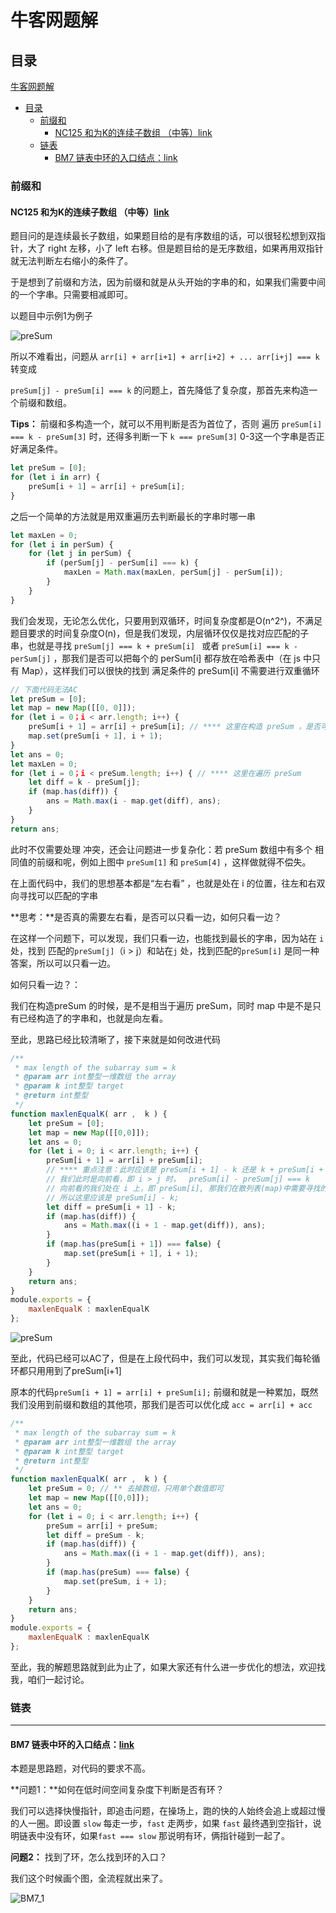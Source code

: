 # 牛客网题解

## 目录

[牛客网题解](#牛客网题解)
  - [目录](#目录)
    - [前缀和](#前缀和)
      - [NC125 和为K的连续子数组 （中等）link](#nc125和为k的连续子数组-中等link)
    - [链表](#链表)
      - [BM7 链表中环的入口结点：link](#bm7-链表中环的入口结点link)

### 前缀和

#### NC125 和为K的连续子数组 （中等）[link](https://www.nowcoder.com/practice/704c8388a82e42e58b7f5751ec943a11)

题目问的是连续最长子数组，如果题目给的是有序数组的话，可以很轻松想到双指针，大了 right 左移，小了 left 右移。但是题目给的是无序数组，如果再用双指针就无法判断左右缩小的条件了。

于是想到了前缀和方法，因为前缀和就是从头开始的字串的和，如果我们需要中间的一个字串。只需要相减即可。

以题目中示例1为例子

![preSum](img/preSum.png)

所以不难看出，问题从  `arr[i] + arr[i+1] + arr[i+2] + ... arr[i+j] === k ` 转变成

`preSum[j] - preSum[i] === k` 的问题上，首先降低了复杂度，那首先来构造一个前缀和数组。

**Tips：** 前缀和多构造一个，就可以不用判断是否为首位了，否则 遍历 `preSum[i] === k - preSum[3]` 时，还得多判断一下 `k === preSum[3]`  0-3这一个字串是否正好满足条件。

```javascript
let preSum = [0];
for (let i in arr) {
    preSum[i + 1] = arr[i] + preSum[i];
}
```

之后一个简单的方法就是用双重遍历去判断最长的字串时哪一串

```js
let maxLen = 0;
for (let i in perSum) {
    for (let j in perSum) {
        if (perSum[j] - perSum[i] === k) {
            maxLen = Math.max(maxLen, perSum[j] - perSum[i]);
        }
    }
}
```

我们会发现，无论怎么优化，只要用到双循环，时间复杂度都是O(n^2^)，不满足题目要求的时间复杂度O(n)，但是我们发现，内层循环仅仅是找对应匹配的子串，也就是寻找 `preSum[j] === k + preSum[i] ` 或者 `preSum[i] === k - perSum[j]` ，那我们是否可以把每个的 perSum[i] 都存放在哈希表中（在 js 中只有 Map），这样我们可以很快的找到 满足条件的 preSum[i] 不需要进行双重循环

```javascript
// 下面代码无法AC
let preSum = [0];
let map = new Map([[0, 0]]);
for (let i = 0；i < arr.length; i++) {
    preSum[i + 1] = arr[i] + preSum[i]; // **** 这里在构造 preSum ，是否可以看作遍历 preSum
    map.set(preSum[i + 1], i + 1);
}
let ans = 0;
let maxLen = 0;
for (let i = 0；i < preSum.length; i++) { // **** 这里在遍历 preSum
    let diff = k - preSum[j];
    if (map.has(diff)) {
        ans = Math.max(i - map.get(diff), ans);
    }
}
return ans;
```

此时不仅需要处理 冲突，还会让问题进一步复杂化：若 preSum 数组中有多个 相同值的前缀和呢，例如上图中 `preSum[1]` 和 `preSum[4]` ，这样做就得不偿失。

在上面代码中，我们的思想基本都是“左右看” ，也就是处在 i 的位置，往左和右双向寻找可以匹配的字串

**思考：**是否真的需要左右看，是否可以只看一边，如何只看一边？

在这样一个问题下，可以发现，我们只看一边，也能找到最长的字串，因为站在 `i`处，找到 匹配的`preSum[j]`（i > j）和站在`j` 处，找到匹配的`preSum[i]` 是同一种答案，所以可以只看一边。

如何只看一边？：

我们在构造preSum 的时候，是不是相当于遍历 preSum，同时 map 中是不是只有已经构造了的字串和，也就是向左看。

至此，思路已经比较清晰了，接下来就是如何改进代码

```javascript
/**
 * max length of the subarray sum = k
 * @param arr int整型一维数组 the array
 * @param k int整型 target
 * @return int整型
 */
function maxlenEqualK( arr ,  k ) { 
	let preSum = [0];
    let map = new Map([[0,0]]);
    let ans = 0;
    for (let i = 0; i < arr.length; i++) {
        preSum[i + 1] = arr[i] + preSum[i];
        // **** 重点注意：此时应该是 preSum[i + 1] - k 还是 k + preSum[i + 1] ?
        // 我们此时是向前看，即 i > j 时，  preSum[i] - preSum[j] === k 
        // 向前看的我们处在 i 上，即 preSum[i], 那我们在散列表(map)中需要寻找的是 preSum[j],
        // 所以这里应该是 preSum[i] - k; 
        let diff = preSum[i + 1] - k;
        if (map.has(diff)) {
            ans = Math.max((i + 1 - map.get(diff)), ans);
        }
        if (map.has(preSum[i + 1]) === false) {
            map.set(preSum[i + 1], i + 1);
        }
    }
    return ans;
}
module.exports = {
    maxlenEqualK : maxlenEqualK
};
```

![preSum](D:\Markdown记录\img\preSum1.png)

至此，代码已经可以AC了，但是在上段代码中，我们可以发现，其实我们每轮循环都只用用到了preSum[i+1]

原本的代码`preSum[i + 1] = arr[i] + preSum[i];` 前缀和就是一种累加，既然我们没用到前缀和数组的其他项，那我们是否可以优化成 `acc = arr[i] + acc`

```javascript
/**
 * max length of the subarray sum = k
 * @param arr int整型一维数组 the array
 * @param k int整型 target
 * @return int整型
 */
function maxlenEqualK( arr ,  k ) { 
	let preSum = 0; // ** 去掉数组，只用单个数值即可
    let map = new Map([[0,0]]);
    let ans = 0;
    for (let i = 0; i < arr.length; i++) {
        preSum = arr[i] + preSum;
        let diff = preSum - k;
        if (map.has(diff)) {
            ans = Math.max((i + 1 - map.get(diff)), ans);
        }
        if (map.has(preSum) === false) {
            map.set(preSum, i + 1);
        }
    }
    return ans;
}
module.exports = {
    maxlenEqualK : maxlenEqualK
};
```

至此，我的解题思路就到此为止了，如果大家还有什么进一步优化的想法，欢迎找我，咱们一起讨论。

### 链表

--------

#### BM7 链表中环的入口结点：[link](https://www.nowcoder.com/practice/253d2c59ec3e4bc68da16833f79a38e4?tpId=295&tqId=23449&ru=/exam/oj&qru=/ta/format-top101/question-ranking&sourceUrl=%2Fexam%2Foj%3Fpage%3D1%26tab%3D%25E7%25AE%2597%25E6%25B3%2595%25E7%25AF%2587%26topicId%3D295)



本题是思路题，对代码的要求不高。

**问题1：**如何在低时间空间复杂度下判断是否有环？

我们可以选择快慢指针，即追击问题，在操场上，跑的快的人始终会追上或超过慢的人一圈。即设置 `slow` 每走一步，`fast` 走两步，如果 `fast` 最终遇到空指针，说明链表中没有环，如果`fast === slow` 那说明有环，俩指针碰到一起了。

**问题2：** 找到了环，怎么找到环的入口？

我们这个时候画个图，全流程就出来了。

![BM7_1](D:\Markdown记录\img\BM7_1.svg)
